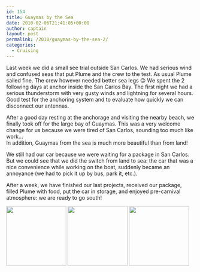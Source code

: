 ```yaml
---
id: 154
title: Guaymas by the Sea
date: 2010-02-06T21:41:05+00:00
author: captain
layout: post
permalink: /2010/guaymas-by-the-sea-2/
categories:
  - Cruising
---
```

Last week we did a small see trial outside San Carlos. We had serious wind and
confused seas that put Plume and the crew to the test. As usual Plume sailed
fine. The crew however needed better sea legs 😉 We spent the 2 following days
at anchor inside the San Carlos Bay. The first night we had a serious
thunderstorm with very gusty winds and lightning for several hours. Good test
for the anchoring system and to evaluate how quickly we can disconnect our
antennas.

After a good day resting at the anchorage and visiting the nearby beach, we
finally took off for the large bay of Guaymas. This was a very welcome change
for us because we were tired of San Carlos, sounding too much like work&#8230;  
In addition, Guaymas from the sea is much more beautiful than from land!

We still had our car because we were waiting for a package in San Carlos. But we
could see that we did the switch from land to sea: the car that was a nice
convenience while working on the boat, suddenly became an annoyance (we had to
pick it up by bus, park it, etc.).

After a week, we have finished our last projects, received our package, filled
Plume with food, put the car in storage, and enjoyed pre-carnival atmosphere: we
are ready to go south!

[<img class="alignnone size-thumbnail wp-image-149" title="Plume at the Guaymas marina" src="/assets/2010/02/1304396-160x160.jpg" alt="" width="160" height="160" />](http://plume.flupes.org/blog/?attachment_id=149) [<img class="alignnone size-thumbnail wp-image-150" title="Skaters on the Malecon" src="/assets/2010/02/1304413-160x160.jpg" alt="" width="160" height="160" />](http://plume.flupes.org/blog/?attachment_id=150) [<img class="alignnone size-thumbnail wp-image-151" title="Guaymas fishing boat" src="/assets/2010/02/2064491-160x160.jpg" alt="" width="160" height="160" />](http://plume.flupes.org/blog/?attachment_id=151)